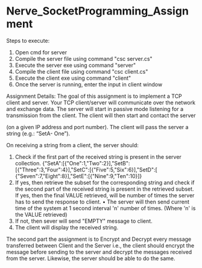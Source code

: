 # Nerve_SocketProgramming_Assignment
 
Steps to execute:

1. Open cmd for server
2. Compile the server file using command "csc server.cs"
3. Execute the server exe using command "server"
4. Compile the client file using command "csc client.cs"
5. Execute the client exe using command "client"
6. Once the server is running, enter the input in client window

Assignment Details:
The goal of this assignment is to implement a TCP client and server. Your TCP client/server
will communicate over the network and exchange data. The server will start in passive mode
listening for a transmission from the client. The client will then start and contact the server

(on a given IP address and port number). The client will pass the server a string (e.g.: “SetA-
One”).

On receiving a string from a client, the server should:
1) Check if the first part of the received string is present in the server collection.
{"SetA":[{"One":1,"Two":2}],"SetB":[{"Three":3,"Four":4}],"SetC":[{"Five":5,"Six":6}],"SetD":[
{"Seven":7,"Eight":8}],"SetE":[{"Nine":9,"Ten":10}]}
2) If yes, then retrieve the subset for the corresponding string and check if the second part of
the received string is present in the retrieved subset. If yes, then the final VALUE retrieved,
will be number of times the server has to send the response to client.
• The server will then send current time of the system at 1 second interval 'n' number
of times. (Where 'n' is the VALUE retrieved)
3) If not, then sever will send "EMPTY" message to client.
4) The client will display the received string.

The second part the assignment is to Encrypt and Decrypt every message transferred between
Client and the Server i.e., the client should encrypt the message before sending to the server
and decrypt the messages received from the server. Likewise, the server should be able to do
the same.
